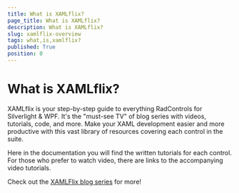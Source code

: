 ```yaml
---
title: What is XAMLflix?
page_title: What is XAMLflix?
description: What is XAMLflix?
slug: xamlflix-overview
tags: what,is,xamlflix?
published: True
position: 0
---
```


# What is XAMLflix?

XAMLflix is your step-by-step guide to everything RadControls for Silverlight & WPF. It's the "must-see TV" of blog series with videos, tutorials, code, and more.  Make your XAML development easier and more productive with this vast library of resources covering each control in the suite.	

Here in the documentation you will find the written tutorials for each control.  For those who prefer to watch video, there are links to the accompanying video tutorials.	

Check out the [XAMLFlix blog series](http://www.telerik.com/blogs/tag/xamlflix) for more!
